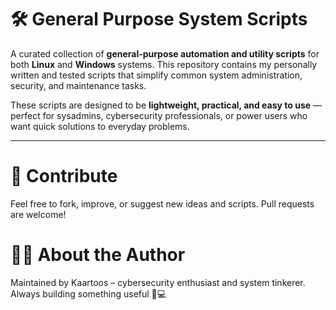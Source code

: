 # 🛠️ General Purpose System Scripts

A curated collection of **general-purpose automation and utility scripts** for both **Linux** and **Windows** systems. This repository contains my personally written and tested scripts that simplify common system administration, security, and maintenance tasks.

These scripts are designed to be **lightweight, practical, and easy to use** — perfect for sysadmins, cybersecurity professionals, or power users who want quick solutions to everyday problems.

---

# 🤝 Contribute

Feel free to fork, improve, or suggest new ideas and scripts. Pull requests are welcome!

# 🙋‍♂️ About the Author

Maintained by Kaartoos – cybersecurity enthusiast and system tinkerer. Always building something useful 🧠💻
